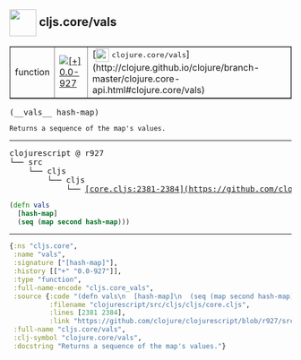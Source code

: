 ## <img width="48px" valign="middle" src="http://i.imgur.com/Hi20huC.png"> cljs.core/vals

 <table border="1">
<tr>
<td>function</td>
<td><a href="https://github.com/cljsinfo/api-refs/tree/0.0-927"><img valign="middle" alt="[+] 0.0-927" src="https://img.shields.io/badge/+-0.0--927-lightgrey.svg"></a> </td>
<td>
[<img height="24px" valign="middle" src="http://i.imgur.com/1GjPKvB.png"> <samp>clojure.core/vals</samp>](http://clojure.github.io/clojure/branch-master/clojure.core-api.html#clojure.core/vals)
</td>
</tr>
</table>

 <samp>
(__vals__ hash-map)<br>
</samp>

```
Returns a sequence of the map's values.
```

---

 <pre>
clojurescript @ r927
└── src
    └── cljs
        └── cljs
            └── <ins>[core.cljs:2381-2384](https://github.com/clojure/clojurescript/blob/r927/src/cljs/cljs/core.cljs#L2381-L2384)</ins>
</pre>

```clj
(defn vals
  [hash-map]
  (seq (map second hash-map)))
```


---

```clj
{:ns "cljs.core",
 :name "vals",
 :signature ["[hash-map]"],
 :history [["+" "0.0-927"]],
 :type "function",
 :full-name-encode "cljs.core_vals",
 :source {:code "(defn vals\n  [hash-map]\n  (seq (map second hash-map)))",
          :filename "clojurescript/src/cljs/cljs/core.cljs",
          :lines [2381 2384],
          :link "https://github.com/clojure/clojurescript/blob/r927/src/cljs/cljs/core.cljs#L2381-L2384"},
 :full-name "cljs.core/vals",
 :clj-symbol "clojure.core/vals",
 :docstring "Returns a sequence of the map's values."}

```
